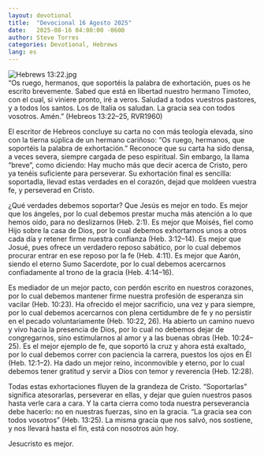 ```yaml
---
layout: devotional
title:  "Devocional 16 Agosto 2025"
date:   2025-08-16 04:00:00 -0600
author: Steve Torres
categories: Devotional, Hebrews
lang: es
---
```

<img src="https://sitemedia.esteeb.com/file/esteebcomsitemedia/devotional_images/Hebrews/ES-Heb-13_22.jpg?raw=true" alt="Hebrews 13:22.jpg" style="max-width: 100%; height: auto;">

<div class="scripture">
   “Os ruego, hermanos, que soportéis la palabra de exhortación, pues os he escrito brevemente. Sabed que está en libertad nuestro hermano Timoteo, con el cual, si viniere pronto, iré a veros. Saludad a todos vuestros pastores, y a todos los santos. Los de Italia os saludan. La gracia sea con todos vosotros. Amén.” (Hebreos 13:22–25, RVR1960) 
</div>

El escritor de Hebreos concluye su carta no con más teología elevada, sino con la tierna súplica de un hermano cariñoso: “Os ruego, hermanos, que soportéis la palabra de exhortación.” Reconoce que su carta ha sido densa, a veces severa, siempre cargada de peso espiritual. Sin embargo, la llama “breve”, como diciendo: Hay mucho más que decir acerca de Cristo, pero ya tenéis suficiente para perseverar. Su exhortación final es sencilla: soportadla, llevad estas verdades en el corazón, dejad que moldeen vuestra fe, y perseverad en Cristo.

¿Qué verdades debemos soportar? Que Jesús es mejor en todo. Es mejor que los ángeles, por lo cual debemos prestar mucha más atención a lo que hemos oído, para no deslizarnos (Heb. 2:1). Es mejor que Moisés, fiel como Hijo sobre la casa de Dios, por lo cual debemos exhortarnos unos a otros cada día y retener firme nuestra confianza (Heb. 3:12–14). Es mejor que Josué, pues ofrece un verdadero reposo sabático, por lo cual debemos procurar entrar en ese reposo por la fe (Heb. 4:11). Es mejor que Aarón, siendo el eterno Sumo Sacerdote, por lo cual debemos acercarnos confiadamente al trono de la gracia (Heb. 4:14–16).

Es mediador de un mejor pacto, con perdón escrito en nuestros corazones, por lo cual debemos mantener firme nuestra profesión de esperanza sin vacilar (Heb. 10:23). Ha ofrecido el mejor sacrificio, una vez y para siempre, por lo cual debemos acercarnos con plena certidumbre de fe y no persistir en el pecado voluntariamente (Heb. 10:22, 26). Ha abierto un camino nuevo y vivo hacia la presencia de Dios, por lo cual no debemos dejar de congregarnos, sino estimularnos al amor y a las buenas obras (Heb. 10:24–25). Es el mejor ejemplo de fe, que soportó la cruz y ahora está exaltado, por lo cual debemos correr con paciencia la carrera, puestos los ojos en Él (Heb. 12:1–2). Ha dado un mejor reino, inconmovible y eterno, por lo cual debemos tener gratitud y servir a Dios con temor y reverencia (Heb. 12:28).

Todas estas exhortaciones fluyen de la grandeza de Cristo. “Soportarlas” significa atesorarlas, perseverar en ellas, y dejar que guíen nuestros pasos hasta verle cara a cara. Y la carta cierra como toda nuestra perseverancia debe hacerlo: no en nuestras fuerzas, sino en la gracia. “La gracia sea con todos vosotros” (Heb. 13:25). La misma gracia que nos salvó, nos sostiene, y nos llevará hasta el fin, está con nosotros aún hoy.

Jesucristo es mejor.
